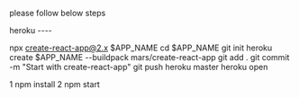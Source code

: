 <!-- @format -->

please follow below steps

heroku ----

npx create-react-app@2.x $APP_NAME
cd $APP_NAME
git init
heroku create \$APP_NAME --buildpack mars/create-react-app
git add .
git commit -m "Start with create-react-app"
git push heroku master
heroku open

1 npm install
2 npm start
